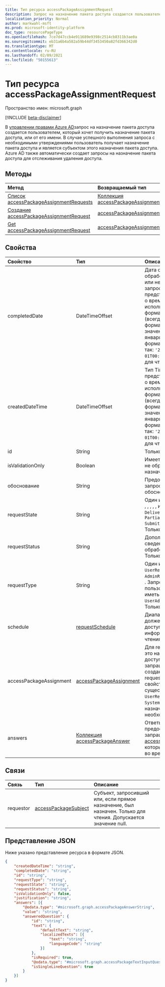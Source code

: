 ```yaml
---
title: Тип ресурса accessPackageAssignmentRequest
description: Запрос на назначение пакета доступа создается пользователем, который хочет получить назначение пакета доступа.
localization_priority: Normal
author: markwahl-msft
ms.prod: microsoft-identity-platform
doc_type: resourcePageType
ms.openlocfilehash: 7ce7d47ccb4e911689e9398c2514cb8311b3ae0a
ms.sourcegitcommit: eb31a6b4a582a59b44df3453450a82fd366342d0
ms.translationtype: MT
ms.contentlocale: ru-RU
ms.lasthandoff: 02/09/2021
ms.locfileid: "50155613"
---
```

# <a name="accesspackageassignmentrequest-resource-type"></a>Тип ресурса accessPackageAssignmentRequest

Пространство имен: microsoft.graph

[!INCLUDE [beta-disclaimer](../../includes/beta-disclaimer.md)]

В [управлении правами Azure AD](entitlementmanagement-root.md)запрос на назначение пакета доступа создается пользователем, который хочет получить назначение пакета доступа, или от его имени. В случае успешного выполнения запроса с необходимыми утверждениями пользователь получает назначение пакета доступа и является субъектом этого назначения пакета доступа.  Azure AD также автоматически создает запросы на назначение пакета доступа для отслеживания удаления доступа.

## <a name="methods"></a>Методы

| Метод       | Возвращаемый тип | Описание |
|:-------------|:------------|:------------|
| [Список accessPackageAssignmentRequests](../api/accesspackageassignmentrequest-list.md) | [Коллекция accessPackageAssignmentRequest](accesspackageassignmentrequest.md) | Получить список объектов accesspackageassignmentrequest. |
| [Создание accessPackageAssignmentRequest](../api/accesspackageassignmentrequest-post.md) | [accessPackageAssignmentRequest](accesspackageassignmentrequest.md) | Создайте новый accessPackageAssignmentRequest. |
| [Get accessPackageAssignmentRequest](../api/accesspackageassignmentrequest-get.md) | [accessPackageAssignmentRequest](accesspackageassignmentrequest.md) | Чтение свойств и связей объекта accessPackageAssignmentRequest. |

## <a name="properties"></a>Свойства

| Свойство     | Тип        | Описание |
|:-------------|:------------|:------------|
|completedDate|DateTimeOffset|Дата окончания обработки (успешного или неудачного) запроса. Тип Timestamp представляет сведения о времени и дате с использованием формата ISO 8601 (всегда применяется формат UTC). Например, значение полуночи 1 января 2014 г. в формате UTC выглядит так: `'2014-01-01T00:00:00Z'`. Только для чтения.|
|createdDateTime|DateTimeOffset|Тип Timestamp представляет сведения о времени и дате с использованием формата ISO 8601 (всегда применяется формат UTC). Например, значение полуночи 1 января 2014 г. в формате UTC выглядит так: `'2014-01-01T00:00:00Z'`. Только для чтения.|
|id|String| Только для чтения.|
|isValidationOnly|Boolean|Имеет true, если запрос не обрабатывается для назначения.|
|обоснование|String|Предоставленная запросителем обоснование.|
|requestState|String|Один из `PendingApproval` , , , , , , или `Canceled`  `Denied` `Delivering` `Delivered` `PartiallyDelivered` `Submitted` `Scheduled` . Только для чтения.|
|requestStatus|String|Дополнительные сведения о состоянии обработки запроса. Только для чтения.|
|requestType|String|Один из `UserAdd` , , , или `UserRemove` `AdminAdd` `AdminRemove` `SystemRemove` . Запрос от самого пользователя будет иметь requestType или `UserAdd` `UserRemove` . Только для чтения.|
|schedule|[requestSchedule](requestschedule.md)| Диапазон дат, в которые должен быть назначен доступ запрашиваемой информации. Только для чтения.|
|accessPackageAssignment|[accessPackageAssignment](accesspackageassignment.md)| Для requestType или , это назначение пакета доступа `UserAdd` `AdminAdd` запрашивается для создания.  Для объекта requestType или , это свойство существующего `UserRemove` `AdminRemove` `SystemRemove` `id` назначения, который необходимо удалить.|
|answers|[Коллекция accessPackageAnswer](accesspackageanswer.md)|Ответы, предоставленные запрашивателем [для accessPackageQuestions,](accesspackagequestion.md) которые запрашивали их во время запроса.|

## <a name="relationships"></a>Связи

| Связь | Тип        | Описание |
|:-------------|:------------|:------------|
|requestor|[accessPackageSubject](accesspackagesubject.md)| Субъект, запросивший или, если прямое назначение, был назначен. Только для чтения. Допускается значение null.|

## <a name="json-representation"></a>Представление JSON

Ниже указано представление ресурса в формате JSON.

<!-- {
  "blockType": "resource",
  "optionalProperties": [

  ],
  "@odata.type": "microsoft.graph.accessPackageAssignmentRequest",
  "keyProperty": "id"
}-->

```json
{
    "createdDateTime": "string",
    "completedDate": "string",
    "id": "string",
    "requestType": "string",
    "requestState": "string",
    "requestStatus": "string",
    "isValidationOnly": false,
    "justification": "string",
    "answers": [{
        "@odata.type": "#microsoft.graph.accessPackageAnswerString",
        "value": "string",
        "answeredQuestion": {
            "id": "string",
            "text": {
                "defaultText": "string",
                "localizedTexts": [{
                    "text": "string",
                    "languageCode": "string"
                }]
            },
            "isRequired": true,
            "@odata.type": "#microsoft.graph.accessPackageTextInputQuestion",
            "isSingleLineQuestion": true
        }
    }]
}
```

<!-- uuid: 16cd6b66-4b1a-43a1-adaf-3a886856ed98
2019-02-04 14:57:30 UTC -->
<!-- {
  "type": "#page.annotation",
  "description": "accessPackageAssignmentRequest resource",
  "keywords": "",
  "section": "documentation",
  "tocPath": ""
}-->

